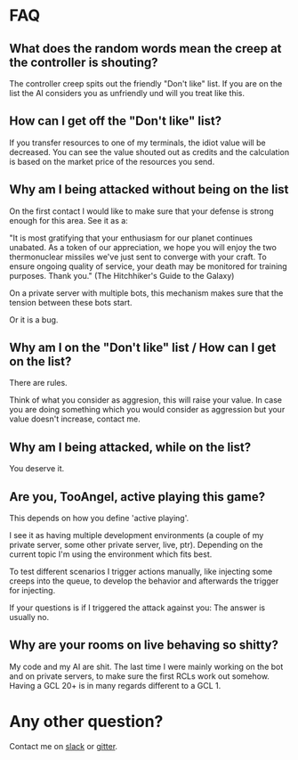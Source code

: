 # FAQ

## What does the random words mean the creep at the controller is shouting?

The controller creep spits out the friendly "Don't like" list. If you are on
the list the AI considers you as unfriendly und will you treat like this.

## How can I get off the "Don't like" list?

If you transfer resources to one of my terminals, the idiot value will be
decreased. You can see the value shouted out as credits and the calculation is based
on the market price of the resources you send.

## Why am I being attacked without being on the list

On the first contact I would like to make sure that your defense is strong
enough for this area. See it as a:

"It is most gratifying that your enthusiasm for our planet continues unabated.
As a token of our appreciation, we hope you will enjoy the two thermonuclear
missiles we've just sent to converge with your craft. To ensure ongoing quality
of service, your death may be monitored for training purposes. Thank you."
(The Hitchhiker's Guide to the Galaxy)

On a private server with multiple bots, this mechanism makes sure that the
tension between these bots start.

Or it is a bug.

## Why am I on the "Don't like" list / How can I get on the list?

There are rules.

Think of what you consider as aggresion, this will raise your value. In case
you are doing something which you would consider as aggression but your value
doesn't increase, contact me.

## Why am I being attacked, while on the list?

You deserve it.

## Are you, TooAngel, active playing this game?

This depends on how you define 'active playing'.

I see it as having multiple development environments (a couple of my private
server, some other private server, live, ptr). Depending on the current
topic I'm using the environment which fits best.

To test different scenarios I trigger actions manually, like injecting some
creeps into the queue, to develop the behavior and afterwards the trigger
for injecting.

If your questions is if I triggered the attack against you:
The answer is usually no.

## Why are your rooms on live behaving so shitty?

My code and my AI are shit. The last time I were mainly working on the bot
and on private servers, to make sure the first RCLs work out somehow.
Having a GCL 20+ is in many regards different to a GCL 1.


# Any other question?
Contact me on
[slack](https://screeps.slack.com/messages/tooangelbot/) or
[gitter](https://gitter.im/screeps-bot-tooangel/Lobby).